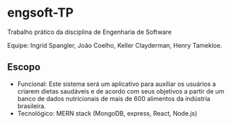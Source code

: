 # engsoft-TP

Trabalho prático da disciplina de Engenharia de Software

Equipe: Ingrid Spangler, João Coelho, Keller Clayderman, Henry Tamekloe.

## Escopo

- Funcional: Este sistema será um aplicativo para auxiliar os usuários a criarem dietas saudáveis e de acordo com seus objetivos a partir de um banco de dados nutricionais de mais de 600 alimentos da indústria brasileira.
- Tecnológico: MERN stack (MongoDB, express, React, Node.js)
